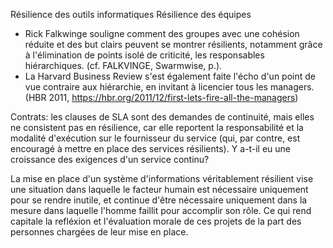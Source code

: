 Résilience des outils informatiques
Résilience des équipes
  * Rick Falkwinge souligne comment des groupes avec une cohésion réduite et des but clairs peuvent se montrer résilients, notamment grâce à l'élimination de points isolé de criticité, les responsables hiérarchiques. (cf. FALKVINGE, Swarmwise, p.).
  * La Harvard Business Review s'est également faite l'écho d'un point de vue contraire aux hiérarchie, en invitant à licencier tous les managers. (HBR 2011, https://hbr.org/2011/12/first-lets-fire-all-the-managers)


Contrats: les clauses de SLA sont des demandes de continuité, mais elles ne consistent pas en résilience, car elle reportent la responsabilité et la modalité d'exécution sur le fournisseur du service (qui, par contre, est encouragé à mettre en place des services résilients). Y a-t-il eu une croissance des exigences d'un service continu?


La mise en place d'un système d'informations véritablement résilient vise une situation dans laquelle le facteur humain est nécessaire uniquement pour se rendre inutile, et continue d'être nécessaire uniquement dans la mesure dans laquelle l'homme faillit pour accomplir son rôle. Ce qui rend capitale la refléxion et l'évaluation morale de ces projets de la part des personnes chargées de leur mise en place.
